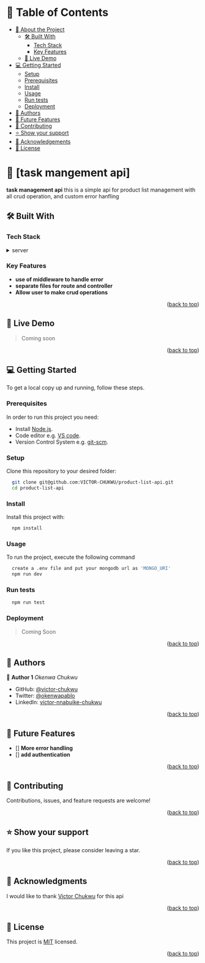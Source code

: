 <a name="readme-top"></a>

<!-- TABLE OF CONTENTS -->

# 📗 Table of Contents

- [📖 About the Project](#about-project)
  - [🛠 Built With](#built-with)
    - [Tech Stack](#tech-stack)
    - [Key Features](#key-features)
  - [🚀 Live Demo](#live-demo)
- [💻 Getting Started](#getting-started)
  - [Setup](#setup)
  - [Prerequisites](#prerequisites)
  - [Install](#install)
  - [Usage](#usage)
  - [Run tests](#run-tests)
  - [Deployment](#triangular_flag_on_post-deployment)
- [👥 Authors](#authors)
- [🔭 Future Features](#future-features)
- [🤝 Contributing](#contributing)
- [⭐️ Show your support](#support)
- [🙏 Acknowledgements](#acknowledgements)
- [📝 License](#license)

<!-- PROJECT DESCRIPTION -->

# 📖 [task mangement api] <a name="about-project"></a>

**task management api** this is a simple api for product list management with all crud operation, and custom error hanfling

## 🛠 Built With <a name="built-with"></a>

### Tech Stack <a name="tech-stack"></a>

<details>
  <summary>server</summary>
  <ul>
    <li><a href="https://nodejs.org/dist/latest-v18.x/docs/api/">node js</a></li>
    <li><a href="https://expressjs.com/en/5x/api.html">express</a></li>
    <li><a href="https://developer.mozilla.org/fr/docs/Web/JavaScript">JavaScript</a></li>
    <li><a href="https://www.mongodb.com/docs/atlas/getting-started/">mongo DB</a></li>
    <!-- <li><a href="https://redux-toolkit.js.org/">Redux Toolkit</a></li> -->
  </ul>
</details>

<!-- Features -->

### Key Features <a name="key-features"></a>

- **use of middleware to handle error**
- **separate files for route and controller**
- **Allow user to make crud operations**

<p align="right">(<a href="#readme-top">back to top</a>)</p>

<!-- LIVE DEMO -->

## 🚀 Live Demo <a name="live-demo"></a>

> Coming soon

<!-- [Live demo link](https://metrics-webapp-jwa8.onrender.com/) -->

<p align="right">(<a href="#readme-top">back to top</a>)</p>

<!-- GETTING STARTED -->

## 💻 Getting Started <a name="getting-started"></a>

To get a local copy up and running, follow these steps.

### Prerequisites

In order to run this project you need:

- Install [Node.js](https://nodejs.org/en/).
- Code editor e.g. [VS code](https://code.visualstudio.com/download).
- Version Control System e.g. [git-scm](https://git-scm.com/downloads).

### Setup

Clone this repository to your desired folder:

```sh
  git clone git@github.com:VICTOR-CHUKWU/product-list-api.git
  cd product-list-api
```

### Install

Install this project with:

```sh
  npm install
```

### Usage

To run the project, execute the following command

```sh
  create a .env file and put your mongodb url as 'MONGO_URI'
  npm run dev
```

### Run tests

```sh
  npm run test
```

### Deployment

> Coming Soon

<p align="right">(<a href="#readme-top">back to top</a>)</p>

<!-- AUTHORS -->

## 👥 Authors <a name="authors"></a>

👤 **Author 1**
_Okenwa Chukwu_

- GitHub: [@victor-chukwu](https://github.com/VICTOR-CHUKWU)
- Twitter: [@okenwapablo](https://twitter.com/okenwapablo)
- LinkedIn: [victor-nnabuike-chukwu](https://www.linkedin.com/in/victor-nnabuike-chukwu/)

<p align="right">(<a href="#readme-top">back to top</a>)</p>

<!-- FUTURE FEATURES -->

## 🔭 Future Features <a name="future-features"></a>

- [] **More error handling**
- [] **add authentication**

<p align="right">(<a href="#readme-top">back to top</a>)</p>

<!-- CONTRIBUTING -->

## 🤝 Contributing <a name="contributing"></a>

Contributions, issues, and feature requests are welcome!

<!-- Feel free to check the [issues page](https://github.com/Matthieu96Code/metrics-webapp/issues) -->

<p align="right">(<a href="#readme-top">back to top</a>)</p>

<!-- SUPPORT -->

## ⭐️ Show your support <a name="support"></a>

If you like this project, please consider leaving a star.

<p align="right">(<a href="#readme-top">back to top</a>)</p>

<!-- ACKNOWLEDGEMENTS -->

## 🙏 Acknowledgments <a name="acknowledgements"></a>

I would like to thank [Victor Chukwu](https://vics-portfolio.onrender.com/) for this api

<p align="right">(<a href="#readme-top">back to top</a>)</p>

<!-- LICENSE -->

## 📝 License <a name="license"></a>

This project is [MIT](./LICENSE) licensed.

<p align="right">(<a href="#readme-top">back to top</a>)</p>
